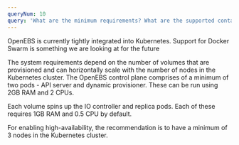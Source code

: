 ```yaml
---
queryNum: 10
query: 'What are the minimum requirements? What are the supported container orchestrators?'
---
```


OpenEBS is currently tightly integrated into Kubernetes. Support for Docker Swarm is something we are looking at for the future

The system requirements depend on the number of volumes that are provisioned and can horizontally scale with the number of nodes in the Kubernetes cluster. The OpenEBS control plane comprises of a minimum of two pods - API server and dynamic provisioner. These can be run using 2GB RAM and 2 CPUs.

Each volume spins up the IO controller and replica pods. Each of these requires 1GB RAM and 0.5 CPU by default.

For enabling high-availability, the recommendation is to have a minimum of 3 nodes in the Kubernetes cluster.
